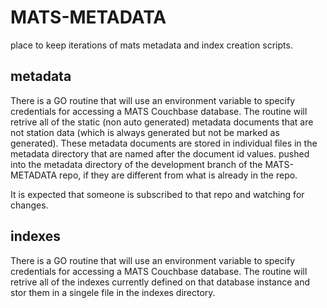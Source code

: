 # MATS-METADATA

place to keep iterations of mats metadata and index creation scripts.

## metadata

There is a GO routine that will use an environment variable to specify credentials for accessing a MATS Couchbase database.
The routine will retrive all of the static (non auto generated) metadata documents that are not station data (which is always generated but not be marked as generated).
These metadata documents are stored in individual files in the metadata directory that are named after the document id values.
pushed into the metadata directory of the development branch of the MATS-METADATA repo, if they are different
from what is already in the repo.

It is expected that someone is subscribed to that repo and watching for changes.

## indexes

There is a GO routine that will use an environment variable to specify credentials for accessing a MATS Couchbase database.
The routine will retrive all of the indexes currently defined on that database instance and stor them in a singele file in the indexes directory.